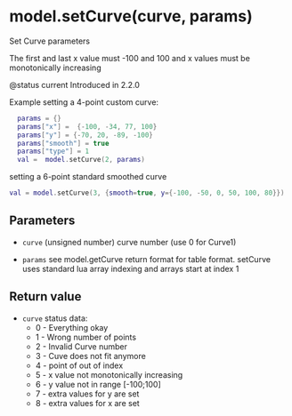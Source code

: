 # model.setCurve(curve, params)



Set Curve parameters

The first and last x value must -100 and 100 and x values must be monotonically increasing

@status current Introduced in 2.2.0

Example setting a 4-point custom curve:
```lua
  params = {}
  params["x"] =  {-100, -34, 77, 100}
  params["y"] = {-70, 20, -89, -100}
  params["smooth"] = true
  params["type"] = 1
  val =  model.setCurve(2, params)
 ```
setting a 6-point standard smoothed curve
 ```lua
 val = model.setCurve(3, {smooth=true, y={-100, -50, 0, 50, 100, 80}})
 ```



## Parameters

* `curve` (unsigned number) curve number (use 0 for Curve1)

* `params` see model.getCurve return format for table format. setCurve uses standard
 lua array indexing and arrays start at index 1



## Return value

* `curve` status data:
  * 0 - Everything okay
  * 1 - Wrong number of points
  * 2 - Invalid Curve number
  * 3 - Cuve does not fit anymore
  * 4 - point of out of index
  * 5 - x value not monotonically increasing
  * 6 - y value not in range [-100;100]
  * 7 - extra values for y are set
  * 8 - extra values for x are set




